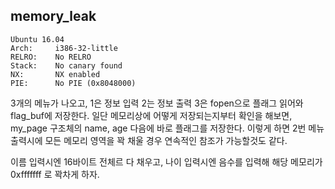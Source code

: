memory_leak
-----------
```
Ubuntu 16.04
Arch:     i386-32-little
RELRO:    No RELRO
Stack:    No canary found
NX:       NX enabled
PIE:      No PIE (0x8048000)
```
3개의 메뉴가 나오고, 1은 정보 입력 2는 정보 출력 3은 fopen으로 플래그 읽어와 flag_buf에 저장한다. 
일단 메모리상에 어떻게 저장되는지부터 확인을 해보면, my_page 구조체의 name, age 다음에 바로 플래그를 저장한다. 
이렇게 하면 2번 메뉴 출력시에 모든 메모리 영역을 꽉 채울 경우 연속적인 참조가 가능할것도 같다. 

이름 입력시엔 16바이트 전체르 다 채우고, 나이 입력시엔 음수를 입력해 해당 메모리가 0xfffffff 로 꽉차게 하자. 

